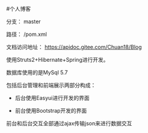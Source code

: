 #个人博客

分支： master

路径： /pom.xml

文档访问地址： https://apidoc.gitee.com/Chuan18/Blog

使用Struts2+Hibernate+Spring进行开发。

数据库使用的是MySql 5.7

包括后台管理和前端展示两部分构成：

 * 后台使用Easyui进行开发的界面

 * 前台使用Bootstrap开发的界面

前台和后台交互全部通过ajax传输json来进行数据交互

